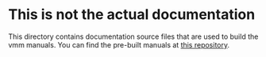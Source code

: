 # This is not the actual documentation

This directory contains documentation source files that are used to
build the vmm manuals. You can find the pre-built manuals at
[this repository](https://github.com/tis-innovation-park/tm-manuals).
